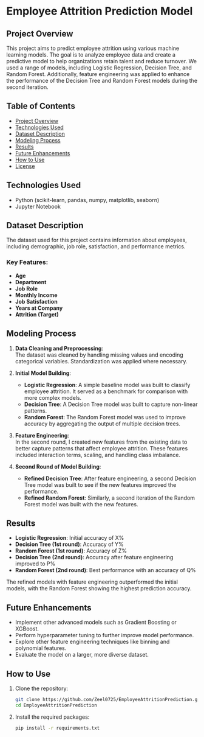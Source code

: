 # Employee Attrition Prediction Model

## Project Overview
This project aims to predict employee attrition using various machine learning models. The goal is to analyze employee data and create a predictive model to help organizations retain talent and reduce turnover. We used a range of models, including Logistic Regression, Decision Tree, and Random Forest. Additionally, feature engineering was applied to enhance the performance of the Decision Tree and Random Forest models during the second iteration.

## Table of Contents
- [Project Overview](#project-overview)
- [Technologies Used](#technologies-used)
- [Dataset Description](#dataset-description)
- [Modeling Process](#modeling-process)
- [Results](#results)
- [Future Enhancements](#future-enhancements)
- [How to Use](#how-to-use)
- [License](#license)

## Technologies Used
- Python (scikit-learn, pandas, numpy, matplotlib, seaborn)
- Jupyter Notebook

## Dataset Description
The dataset used for this project contains information about employees, including demographic, job role, satisfaction, and performance metrics.

### Key Features:
- **Age**
- **Department**
- **Job Role**
- **Monthly Income**
- **Job Satisfaction**
- **Years at Company**
- **Attrition (Target)**

## Modeling Process

1. **Data Cleaning and Preprocessing**:  
   The dataset was cleaned by handling missing values and encoding categorical variables. Standardization was applied where necessary.

2. **Initial Model Building**:
   - **Logistic Regression**: A simple baseline model was built to classify employee attrition. It served as a benchmark for comparison with more complex models.
   - **Decision Tree**: A Decision Tree model was built to capture non-linear patterns.
   - **Random Forest**: The Random Forest model was used to improve accuracy by aggregating the output of multiple decision trees.

3. **Feature Engineering**:  
   In the second round, I created new features from the existing data to better capture patterns that affect employee attrition. These features included interaction terms, scaling, and handling class imbalance.

4. **Second Round of Model Building**:
   - **Refined Decision Tree**: After feature engineering, a second Decision Tree model was built to see if the new features improved the performance.
   - **Refined Random Forest**: Similarly, a second iteration of the Random Forest model was built with the new features.

## Results
- **Logistic Regression**: Initial accuracy of X%
- **Decision Tree (1st round)**: Accuracy of Y%
- **Random Forest (1st round)**: Accuracy of Z%
- **Decision Tree (2nd round)**: Accuracy after feature engineering improved to P%
- **Random Forest (2nd round)**: Best performance with an accuracy of Q%

The refined models with feature engineering outperformed the initial models, with the Random Forest showing the highest prediction accuracy.

## Future Enhancements
- Implement other advanced models such as Gradient Boosting or XGBoost.
- Perform hyperparameter tuning to further improve model performance.
- Explore other feature engineering techniques like binning and polynomial features.
- Evaluate the model on a larger, more diverse dataset.

## How to Use
1. Clone the repository:
   ```bash
   git clone https://github.com/Zeel0725/EmployeeAttritionPrediction.git
   cd EmployeeAttritionPrediction
   ```

2. Install the required packages:
   ```bash
   pip install -r requirements.txt
   ```
